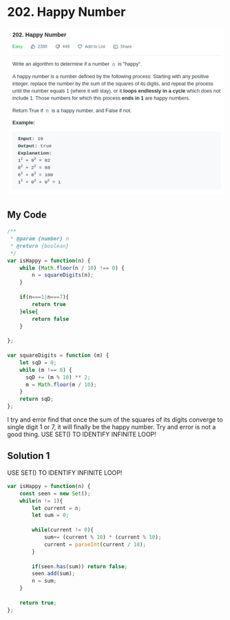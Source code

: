 # 202. Happy Number

![](.gitbook/assets/image%20%2824%29.png)

## My Code

```javascript
/**
 * @param {number} n
 * @return {boolean}
 */
var isHappy = function(n) {
    while (Math.floor(n / 10) !== 0) {
        n = squareDigits(n);
    }
    
    if(n===1|n===7){
        return true
    }else{
        return false
    }
    
};

var squareDigits = function (m) {
    let sqD = 0;
    while (m !== 0) {
      sqD += (m % 10) ** 2;
      m = Math.floor(m / 10);
    }
    return sqD;
};
```

I try and error find that once the sum of the squares of its digits converge to single digit 1 or 7, it will finally be the happy number. Try and error is not a good thing. USE SET\(\) TO IDENTIFY INFINITE LOOP!

## Solution 1

USE SET\(\) TO IDENTIFY INFINITE LOOP!

```javascript
var isHappy = function(n) {
    const seen = new Set(); 
    while(n != 1){
        let current = n;
        let sum = 0;
        
        while(current != 0){
            sum+= (current % 10) * (current % 10);
            current = parseInt(current / 10);
        }
        
        if(seen.has(sum)) return false;
        seen.add(sum);
        n = sum;
    }
    
    return true;
};
```

